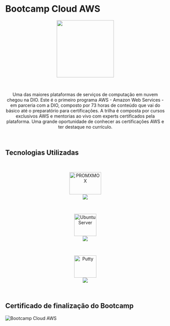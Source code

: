 # Bootcamp Cloud AWS

<p align="center">
<img width= "180" height="180"
src="https://user-images.githubusercontent.com/11274857/227051754-ba02d5bd-37bd-458c-8e53-246d457a6e80.png" />
</p>

<br>

<p align="center">
Uma das maiores plataformas de serviços de computação em nuvem chegou na DIO. Este é o primeiro programa AWS - Amazon Web Services - em parceria com a DIO, composto por 73 horas de conteúdo que vai do básico até o preparatório para certificações. A trilha é composta por cursos exclusivos AWS e mentorias ao vivo com experts certificados pela plataforma. Uma grande oportunidade de conhecer as certificações AWS e ter destaque no currículo.
</p>

<br>

## Tecnologias Utilizadas
</br>

<p align="center">
<img src="https://user-images.githubusercontent.com/11274857/227059775-3debefb4-e294-4b9c-bf5b-c3b4064bdefc.png" alt="PROMXMOX" width="100" height="70"/> 
<br>
<img src="https://img.shields.io/badge/ProxMox Virtual Environment -7.3.3 -blue"> 
</p>

<br>

<p align="center">
<img src="https://user-images.githubusercontent.com/11274857/227058698-0106cbc5-c60d-4970-928d-862588bf1bfb.png"
alt="Ubuntu Server" width="70" height="70"/>
</br>
<img src="https://img.shields.io/badge/Ubuntu Server -22.04.2 LTS-blue"> 
</p>

<br>

<p align="center">
<img src="https://user-images.githubusercontent.com/11274857/227277845-476652db-29b2-4b5a-bca4-03d494b2c76d.png"
alt="Putty" width="70" height="70"/>
</br>
<img src="https://img.shields.io/badge/Putty -0.78 -blue"> 
</p>

<br>

## Certificado de finalização do Bootcamp

![Bootcamp Cloud AWS](https://user-images.githubusercontent.com/11274857/232616391-c1bcb970-2296-453a-8fc1-00a8c55f9d5d.png)
